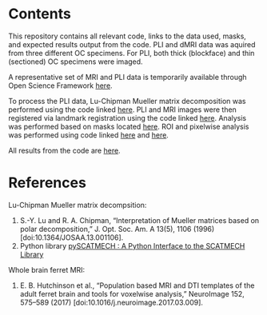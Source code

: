 # Contents
This repository contains all relevant code, links to the data used, masks, and expected results output from the code. PLI and dMRI data was aquired from three different OC specimens. For PLI, both thick (blockface) and thin (sectioned) OC specimens were imaged.

A representative set of MRI and PLI data is temporarily available through Open Science Framework [here](https://osf.io/9pf3v/?view_only=8b66c6dc07a9496fa02caaae34919231). 

To process the PLI data, Lu-Chipman Mueller matrix decomposition was performed using the code linked [here](https://github.com/UAmsbil/PLI-MRI_OpticChiasm/blob/main/code/Bulk_polardecomp.py). PLI and MRI images were then registered via landmark registration using the code linked [here](https://github.com/UAmsbil/PLI-MRI_OpticChiasm/blob/main/code/registration_v3.mlx). Analysis was performed based on masks located [here](https://github.com/UAmsbil/PLI-MRI_OpticChiasm/tree/main/data/PLI/masks). ROI and pixelwise analysis was performed using code linked [here](https://github.com/UAmsbil/PLI-MRI_OpticChiasm/blob/main/code/histogram_across_samples.py) and [here](https://github.com/UAmsbil/PLI-MRI_OpticChiasm/blob/main/code/PLI_hist_across_samples.py).

All results from the code are [here](https://github.com/UAmsbil/PLI-MRI_OpticChiasm/tree/main/results).

# References
Lu-Chipman Mueller matrix decompsition:
1. S.-Y. Lu and R. A. Chipman, “Interpretation of Mueller matrices based on polar decomposition,” J. Opt. Soc. Am. A 13(5), 1106 (1996) [doi:10.1364/JOSAA.13.001106].
2. Python library [pySCATMECH : A Python Interface to the SCATMECH Library](https://pages.nist.gov/pySCATMECH/)

Whole brain ferret MRI:
1. E. B. Hutchinson et al., “Population based MRI and DTI templates of the adult ferret brain and tools for voxelwise analysis,” NeuroImage 152, 575–589 (2017) [doi:10.1016/j.neuroimage.2017.03.009].
